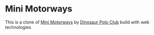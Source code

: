 # Mini Motorways

This is a clone of [Mini Motorways](https://dinopoloclub.com/games/mini-motorways/)
by [Dinosaur Polo Club](https://dinopoloclub.com/) build with web technologies
